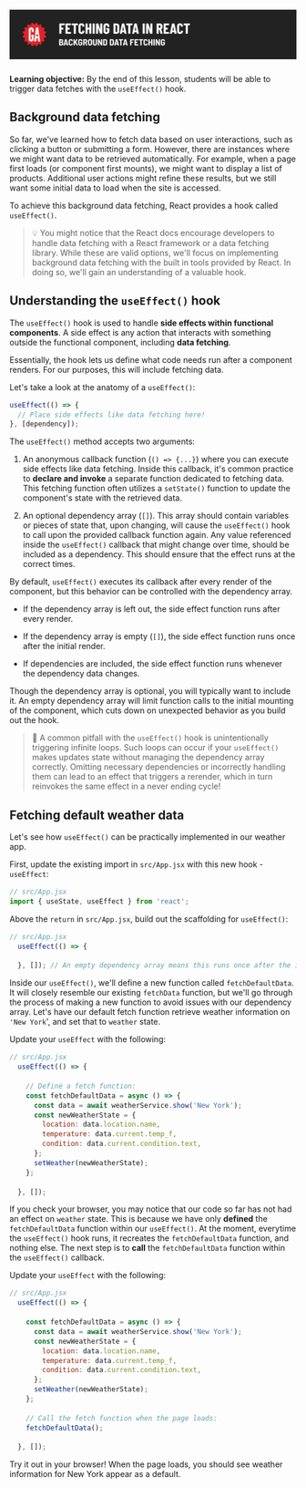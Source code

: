 # ![Fetching Data in React - Background Data Fetching](./assets/hero.png)

**Learning objective:** By the end of this lesson, students will be able to trigger data fetches with the `useEffect()` hook.

## Background data fetching

So far, we've learned how to fetch data based on user interactions, such as clicking a button or submitting a form. However, there are instances where we might want data to be retrieved automatically. For example, when a page first loads (or component first mounts), we might want to display a list of products. Additional user actions might refine these results, but we still want some initial data to load when the site is accessed.

To achieve this background data fetching, React provides a hook called `useEffect()`. 

> 💡 You might notice that the React docs encourage developers to handle data fetching with a React framework or a data fetching library. While these are valid options, we'll focus on implementing background data fetching with the built in tools provided by React. In doing so, we'll gain an understanding of a valuable hook.

## Understanding the `useEffect()` hook

The `useEffect()` hook is used to handle **side effects within functional components**. A side effect is any action that interacts with something outside the functional component, including **data fetching**. 

Essentially, the hook lets us define what code needs run after a component renders. For our purposes, this will include fetching data.

Let's take a look at the anatomy of a `useEffect()`:

```jsx
useEffect(() => {
  // Place side effects like data fetching here!
}, [dependency]);
```

The `useEffect()` method accepts two arguments:

1. An anonymous callback function (`() => {...}`) where you can execute side effects like data fetching. Inside this callback, it's common practice to **declare and invoke** a separate function dedicated to fetching data. This fetching function often utilizes a `setState()` function to update the component's state with the retrieved data.

2. An optional dependency array (`[]`). This array should contain variables or pieces of state that, upon changing, will cause the `useEffect()` hook to call upon the provided callback function again. Any value referenced inside the `useEffect()` callback that might change over time, should be included as a dependency. This should ensure that the effect runs at the correct times.

By default, `useEffect()` executes its callback after every render of the component, but this behavior can be controlled with the dependency array. 

- If the dependency array is left out, the side effect function runs after every render.

- If the dependency array is empty (`[]`), the side effect function runs once after the initial render.

- If dependencies are included, the side effect function runs whenever the dependency data changes.

Though the dependency array is optional, you will typically want to include it. An empty dependency array will limit function calls to the initial mounting of the component, which cuts down on unexpected behavior as you build out the hook. 

> 🚨 A common pitfall with the `useEffect()` hook is unintentionally triggering infinite loops. Such loops can occur if your `useEffect()` makes updates state without managing the dependency array correctly. Omitting necessary dependencies or incorrectly handling them can lead to an effect that triggers a rerender, which in turn reinvokes the same effect in a never ending cycle!

## Fetching default weather data

Let's see how `useEffect()` can be practically implemented in our weather app. 

First, update the existing import in `src/App.jsx` with this new hook -  `useEffect`:

```jsx
// src/App.jsx
import { useState, useEffect } from 'react';
```

Above the `return` in `src/App.jsx`, build out the scaffolding for `useEffect()`:

```jsx
// src/App.jsx
  useEffect(() => {

  }, []); // An empty dependency array means this runs once after the initial render
```

Inside our `useEffect()`, we'll define a new function called `fetchDefaultData`. It will closely resemble our existing `fetchData` function, but we'll go through the process of making a new function to avoid issues with our dependency array. Let's have our default fetch function retrieve weather information on `'New York`', and set that to `weather` state.

Update your `useEffect` with the following:

```jsx
// src/App.jsx
  useEffect(() => {

    // Define a fetch function:
    const fetchDefaultData = async () => {
      const data = await weatherService.show('New York');
      const newWeatherState = {
        location: data.location.name,
        temperature: data.current.temp_f,
        condition: data.current.condition.text,
      };
      setWeather(newWeatherState);
    };

  }, []);
```

If you check your browser, you may notice that our code so far has not had an effect on `weather` state. This is because we have only **defined** the `fetchDefaultData` function within our `useEffect()`. At the moment, everytime the `useEffect()` hook runs, it recreates the `fetchDefaultData` function, and nothing else. The next step is to **call** the `fetchDefaultData` function within the `useEffect()` callback.

Update your `useEffect` with the following:

```jsx
// src/App.jsx
  useEffect(() => {

    const fetchDefaultData = async () => {
      const data = await weatherService.show('New York');
      const newWeatherState = {
        location: data.location.name,
        temperature: data.current.temp_f,
        condition: data.current.condition.text,
      };
      setWeather(newWeatherState);
    };

    // Call the fetch function when the page loads:
    fetchDefaultData();

  }, []);
```

Try it out in your browser! When the page loads, you should see weather information for New York appear as a default.